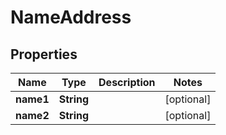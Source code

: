 # NameAddress

## Properties
Name | Type | Description | Notes
------------ | ------------- | ------------- | -------------
**name1** | **String** |  |  [optional]
**name2** | **String** |  |  [optional]
